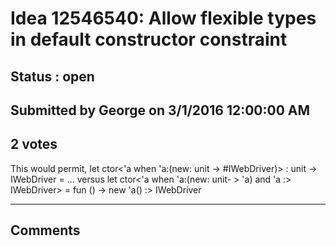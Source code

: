 # Idea 12546540: Allow flexible types in default constructor constraint #

## Status : open

## Submitted by George on 3/1/2016 12:00:00 AM

## 2 votes

This would permit,
let ctor<'a when 'a:(new: unit -> #IWebDriver)> : unit -> IWebDriver = ...
versus
let ctor<'a when 'a:(new: unit- > 'a) and 'a :> IWebDriver> = fun () -> new 'a() :> IWebDriver


------------------------
## Comments

